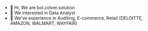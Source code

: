 - 👋 Hi, We are bol.colver.solution
- 👀 We interested in Data Analyst
- 🌱 We’ve experience in Auditing, E-commerce, Retail (DELOITTE, AMAZON, WALMART, WAYFAIR)


<!---
bolcolver/bolcolver is a ✨ special ✨ repository because its `README.md` (this file) appears on your GitHub profile.
You can click the Preview link to take a look at your changes.
--->
